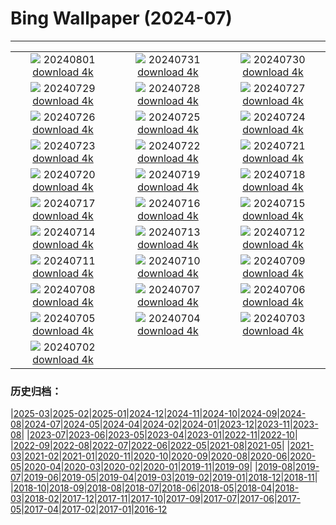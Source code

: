 # Bing Wallpaper (2024-07)
**************
| | | |
| :----: | :----: | :----: |
| ![](https://www.bing.com/th?id=OHR.KaptaiLake_DE-DE6482554434_1920x1080.jpg) 20240801 [download 4k](https://www.bing.com/th?id=OHR.KaptaiLake_DE-DE6482554434_UHD.jpg) | ![](https://www.bing.com/th?id=OHR.HoodoosBryce_DE-DE5899937374_1920x1080.jpg) 20240731 [download 4k](https://www.bing.com/th?id=OHR.HoodoosBryce_DE-DE5899937374_UHD.jpg) | ![](https://www.bing.com/th?id=OHR.GrayWolfPups_DE-DE4132223507_1920x1080.jpg) 20240730 [download 4k](https://www.bing.com/th?id=OHR.GrayWolfPups_DE-DE4132223507_UHD.jpg) |
| ![](https://www.bing.com/th?id=OHR.CorbettTigers_DE-DE5462654549_1920x1080.jpg) 20240729 [download 4k](https://www.bing.com/th?id=OHR.CorbettTigers_DE-DE5462654549_UHD.jpg) | ![](https://www.bing.com/th?id=OHR.BeachHutsSweden_DE-DE4614841617_1920x1080.jpg) 20240728 [download 4k](https://www.bing.com/th?id=OHR.BeachHutsSweden_DE-DE4614841617_UHD.jpg) | ![](https://www.bing.com/th?id=OHR.RhinelandVineyards_DE-DE4066969313_1920x1080.jpg) 20240727 [download 4k](https://www.bing.com/th?id=OHR.RhinelandVineyards_DE-DE4066969313_UHD.jpg) |
| ![](https://www.bing.com/th?id=OHR.PontNeuf_DE-DE3491182844_1920x1080.jpg) 20240726 [download 4k](https://www.bing.com/th?id=OHR.PontNeuf_DE-DE3491182844_UHD.jpg) | ![](https://www.bing.com/th?id=OHR.SmokyMountainTrail_DE-DE2050151888_1920x1080.jpg) 20240725 [download 4k](https://www.bing.com/th?id=OHR.SmokyMountainTrail_DE-DE2050151888_UHD.jpg) | ![](https://www.bing.com/th?id=OHR.SheepCousins_DE-DE1595160882_1920x1080.jpg) 20240724 [download 4k](https://www.bing.com/th?id=OHR.SheepCousins_DE-DE1595160882_UHD.jpg) |
| ![](https://www.bing.com/th?id=OHR.MethoniCastle_DE-DE8197335840_1920x1080.jpg) 20240723 [download 4k](https://www.bing.com/th?id=OHR.MethoniCastle_DE-DE8197335840_UHD.jpg) | ![](https://www.bing.com/th?id=OHR.WickerBeachBaskets_DE-DE6881369278_1920x1080.jpg) 20240722 [download 4k](https://www.bing.com/th?id=OHR.WickerBeachBaskets_DE-DE6881369278_UHD.jpg) | ![](https://www.bing.com/th?id=OHR.ZanzibarBoats_DE-DE5749143467_1920x1080.jpg) 20240721 [download 4k](https://www.bing.com/th?id=OHR.ZanzibarBoats_DE-DE5749143467_UHD.jpg) |
| ![](https://www.bing.com/th?id=OHR.MineralMoon_DE-DE4896248941_1920x1080.jpg) 20240720 [download 4k](https://www.bing.com/th?id=OHR.MineralMoon_DE-DE4896248941_UHD.jpg) | ![](https://www.bing.com/th?id=OHR.YoungJaguar_DE-DE4250993040_1920x1080.jpg) 20240719 [download 4k](https://www.bing.com/th?id=OHR.YoungJaguar_DE-DE4250993040_UHD.jpg) | ![](https://www.bing.com/th?id=OHR.MayotteCoral_DE-DE6359801272_1920x1080.jpg) 20240718 [download 4k](https://www.bing.com/th?id=OHR.MayotteCoral_DE-DE6359801272_UHD.jpg) |
| ![](https://www.bing.com/th?id=OHR.MedievalRothenburg_DE-DE5939430104_1920x1080.jpg) 20240717 [download 4k](https://www.bing.com/th?id=OHR.MedievalRothenburg_DE-DE5939430104_UHD.jpg) | ![](https://www.bing.com/th?id=OHR.AncientOrkney_DE-DE5345026370_1920x1080.jpg) 20240716 [download 4k](https://www.bing.com/th?id=OHR.AncientOrkney_DE-DE5345026370_UHD.jpg) | ![](https://www.bing.com/th?id=OHR.TateishiPark_DE-DE4909574611_1920x1080.jpg) 20240715 [download 4k](https://www.bing.com/th?id=OHR.TateishiPark_DE-DE4909574611_UHD.jpg) |
| ![](https://www.bing.com/th?id=OHR.IntNatTheatreMunich_DE-DE4410278977_1920x1080.jpg) 20240714 [download 4k](https://www.bing.com/th?id=OHR.IntNatTheatreMunich_DE-DE4410278977_UHD.jpg) | ![](https://www.bing.com/th?id=OHR.CappadociaRocks_DE-DE6351998618_1920x1080.jpg) 20240713 [download 4k](https://www.bing.com/th?id=OHR.CappadociaRocks_DE-DE6351998618_UHD.jpg) | ![](https://www.bing.com/th?id=OHR.RainierWildflowers_DE-DE3042432788_1920x1080.jpg) 20240712 [download 4k](https://www.bing.com/th?id=OHR.RainierWildflowers_DE-DE3042432788_UHD.jpg) |
| ![](https://www.bing.com/th?id=OHR.GangiSicily_DE-DE4531424079_1920x1080.jpg) 20240711 [download 4k](https://www.bing.com/th?id=OHR.GangiSicily_DE-DE4531424079_UHD.jpg) | ![](https://www.bing.com/th?id=OHR.CollaredAracari_DE-DE4220062788_1920x1080.jpg) 20240710 [download 4k](https://www.bing.com/th?id=OHR.CollaredAracari_DE-DE4220062788_UHD.jpg) | ![](https://www.bing.com/th?id=OHR.TalampayaNP_DE-DE3711851813_1920x1080.jpg) 20240709 [download 4k](https://www.bing.com/th?id=OHR.TalampayaNP_DE-DE3711851813_UHD.jpg) |
| ![](https://www.bing.com/th?id=OHR.NorwayBlueberries_DE-DE3041672461_1920x1080.jpg) 20240708 [download 4k](https://www.bing.com/th?id=OHR.NorwayBlueberries_DE-DE3041672461_UHD.jpg) | ![](https://www.bing.com/th?id=OHR.YenBaiTerraces_DE-DE2818118269_1920x1080.jpg) 20240707 [download 4k](https://www.bing.com/th?id=OHR.YenBaiTerraces_DE-DE2818118269_UHD.jpg) | ![](https://www.bing.com/th?id=OHR.ConwyRiver_DE-DE2411903151_1920x1080.jpg) 20240706 [download 4k](https://www.bing.com/th?id=OHR.ConwyRiver_DE-DE2411903151_UHD.jpg) |
| ![](https://www.bing.com/th?id=OHR.NoahBeach_DE-DE1036952164_1920x1080.jpg) 20240705 [download 4k](https://www.bing.com/th?id=OHR.NoahBeach_DE-DE1036952164_UHD.jpg) | ![](https://www.bing.com/th?id=OHR.ZaharaDeLaSierra_DE-DE0508508511_1920x1080.jpg) 20240704 [download 4k](https://www.bing.com/th?id=OHR.ZaharaDeLaSierra_DE-DE0508508511_UHD.jpg) | ![](https://www.bing.com/th?id=OHR.MeerkatManor_DE-DE0148394224_1920x1080.jpg) 20240703 [download 4k](https://www.bing.com/th?id=OHR.MeerkatManor_DE-DE0148394224_UHD.jpg) |
| ![](https://www.bing.com/th?id=OHR.ItalicaRuins_DE-DE9553207301_1920x1080.jpg) 20240702 [download 4k](https://www.bing.com/th?id=OHR.ItalicaRuins_DE-DE9553207301_UHD.jpg) |  |  |

### 历史归档：

|[2025-03](bing/2025-03/2025-03.md)|[2025-02](bing/2025-02/2025-02.md)|[2025-01](bing/2025-01/2025-01.md)|[2024-12](bing/2024-12/2024-12.md)|[2024-11](bing/2024-11/2024-11.md)|[2024-10](bing/2024-10/2024-10.md)|[2024-09](bing/2024-09/2024-09.md)|[2024-08](bing/2024-08/2024-08.md)|[2024-07](bing/2024-07/2024-07.md)|[2024-05](bing/2024-05/2024-05.md)|[2024-04](bing/2024-04/2024-04.md)|[2024-02](bing/2024-02/2024-02.md)|[2024-01](bing/2024-01/2024-01.md)|[2023-12](bing/2023-12/2023-12.md)|[2023-11](bing/2023-11/2023-11.md)|[2023-08](bing/2023-08/2023-08.md)|
|[2023-07](bing/2023-07/2023-07.md)|[2023-06](bing/2023-06/2023-06.md)|[2023-05](bing/2023-05/2023-05.md)|[2023-04](bing/2023-04/2023-04.md)|[2023-01](bing/2023-01/2023-01.md)|[2022-11](bing/2022-11/2022-11.md)|[2022-10](bing/2022-10/2022-10.md)|
|[2022-09](bing/2022-09/2022-09.md)|[2022-08](bing/2022-08/2022-08.md)|[2022-07](bing/2022-07/2022-07.md)|[2022-06](bing/2022-06/2022-06.md)|[2022-05](bing/2022-05/2022-05.md)|[2021-08](bing/2021-08/2021-08.md)|[2021-05](bing/2021-05/2021-05.md)|
|[2021-03](bing/2021-03/2021-03.md)|[2021-02](bing/2021-02/2021-02.md)|[2021-01](bing/2021-01/2021-01.md)|[2020-11](bing/2020-11/2020-11.md)|[2020-10](bing/2020-10/2020-10.md)|[2020-09](bing/2020-09/2020-09.md)|[2020-08](bing/2020-08/2020-08.md)|[2020-06](bing/2020-06/2020-06.md)|[2020-05](bing/2020-05/2020-05.md)|[2020-04](bing/2020-04/2020-04.md)|[2020-03](bing/2020-03/2020-03.md)|[2020-02](bing/2020-02/2020-02.md)|[2020-01](bing/2020-01/2020-01.md)|[2019-11](bing/2019-11/2019-11.md)|[2019-09](bing/2019-09/2019-09.md)|
|[2019-08](bing/2019-08/2019-08.md)|[2019-07](bing/2019-07/2019-07.md)|[2019-06](bing/2019-06/2019-06.md)|[2019-05](bing/2019-05/2019-05.md)|[2019-04](bing/2019-04/2019-04.md)|[2019-03](bing/2019-03/2019-03.md)|[2019-02](bing/2019-02/2019-02.md)|[2019-01](bing/2019-01/2019-01.md)|[2018-12](bing/2018-12/2018-12.md)|[2018-11](bing/2018-11/2018-11.md)|
|[2018-10](bing/2018-10/2018-10.md)|[2018-09](bing/2018-09/2018-09.md)|[2018-08](bing/2018-08/2018-08.md)|[2018-07](bing/2018-07/2018-07.md)|[2018-06](bing/2018-06/2018-06.md)|[2018-05](bing/2018-05/2018-05.md)|[2018-04](bing/2018-04/2018-04.md)|[2018-03](bing/2018-03/2018-03.md)|[2018-02](bing/2018-02/2018-02.md)|[2017-12](bing/2017-12/2017-12.md)|[2017-11](bing/2017-11/2017-11.md)|[2017-10](bing/2017-10/2017-10.md)|[2017-09](bing/2017-09/2017-09.md)|[2017-07](bing/2017-07/2017-07.md)|[2017-06](bing/2017-06/2017-06.md)|[2017-05](bing/2017-05/2017-05.md)|[2017-04](bing/2017-04/2017-04.md)|[2017-02](bing/2017-02/2017-02.md)|[2017-01](bing/2017-01/2017-01.md)|[2016-12](bing/2016-12/2016-12.md)